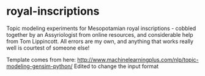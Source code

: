 # royal-inscriptions
Topic modeling experiments for Mesopotamian royal inscriptions - cobbled together by an Assyriologist from online resources, and considerable help from Tom Lippincott. All errors are my own, and anything that works really well is courtest of someone else!

Template comes from here: http://www.machinelearningplus.com/nlp/topic-modeling-gensim-python/
Edited to change the input format

